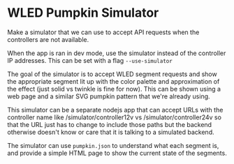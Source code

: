 # WLED Pumpkin Simulator

Make a simulator that we can use to accept API requests when the controllers are not available.

When the app is ran in dev mode, use the simulator instead of the controller IP addresses. This can be set with a flag `--use-simulator`

The goal of the simulator is to accept WLED segment requests and show the appropriate segment lit up with the color palette and approximation of the effect (just solid vs twinkle is fine for now). This can be shown using a web page and a similar SVG pumpkin pattern that we're already using.

This simulator can be a separate nodejs app that can accept URLs with the controller name like /simulator/controller12v vs /simulator/controller24v so that the URL just has to change to include those paths but the backend otherwise doesn't know or care that it is talking to a simulated backend. 

The simulator can use `pumpkin.json` to understand what each segment is, and provide a simple HTML page to show the current state of the segments.